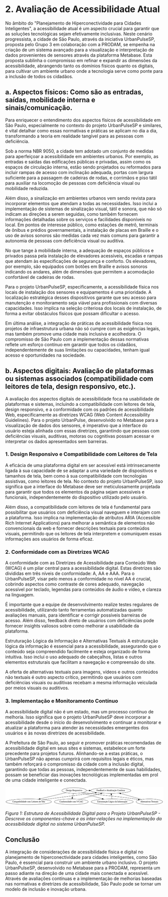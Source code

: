 # 2. Avaliação de Acessibilidade Atual

No âmbito do "Planejamento de Hiperconectividade para Cidades Inteligentes", a acessibilidade atual é um aspecto crucial para garantir que as soluções tecnológicas sejam efetivamente inclusivas. Neste cenário progressista, a cidade de São Paulo, através da iniciativa UrbanPulseSP, proposta pelo Grupo 3 em colaboração com a PRODAM, se empenha na criação de um sistema avançado para a visualização e interpretação de dados provenientes de sensores através da plataforma Metabase. Esta proposta sublinha o compromisso em refinar e expandir as dimensões da acessibilidade, abrangendo tanto os domínios físicos quanto os digitais, para cultivar um ambiente urbano onde a tecnologia serve como ponte para a inclusão de todos os cidadãos.

## a. Aspectos físicos: Como são as entradas, saídas, mobilidade interna e sinais/comunicação.

Para enriquecer o entendimento dos aspectos físicos de acessibilidade em São Paulo, especialmente no contexto do projeto UrbanPulseSP e similares, é vital detalhar como essas normativas e práticas se aplicam no dia a dia, transformando a teoria em realidade tangível para as pessoas com deficiência.

Sob a norma NBR 9050, a cidade tem adotado um conjunto de medidas para aperfeiçoar a acessibilidade em ambientes urbanos. Por exemplo, as entradas e saídas das edificações públicas e privadas, assim como os espaços de circulação interna, estão sendo projetados ou reformados para incluir rampas de acesso com inclinação adequada, portas com largura suficiente para a passagem de cadeiras de rodas, e corrimãos e piso tátil para auxiliar na locomoção de pessoas com deficiência visual ou mobilidade reduzida.

Além disso, a sinalização em ambientes urbanos vem sendo revista para incorporar elementos que atendam a todas as necessidades. Isso inclui a implementação de sistemas de sinalização visual, tátil e sonora, que não só indicam as direções a serem seguidas, como também fornecem informações detalhadas sobre os serviços e facilidades disponíveis no local. Em pontos de interesse público, como estações de metrô, terminais de ônibus e prédios governamentais, a instalação de placas em Braille e o uso de avisos sonoros são medidas cada vez mais comuns para garantir a autonomia de pessoas com deficiência visual ou auditiva.

No que tange à mobilidade interna, a adequação de espaços públicos e privados passa pela instalação de elevadores acessíveis, escadas e rampas que atendam às especificações de segurança e conforto. Os elevadores, por exemplo, são equipados com botões em Braille e avisos sonoros indicando os andares, além de dimensões que permitem a acomodação confortável de cadeiras de rodas.

Para o projeto UrbanPulseSP, especificamente, a acessibilidade física nos locais de instalação dos sensores e equipamentos é uma prioridade. A localização estratégica desses dispositivos garante que seu acesso para manutenção e monitoramento seja viável para profissionais com diversas capacidades. Isso implica na seleção criteriosa dos locais de instalação, de forma a evitar obstáculos físicos que possam dificultar o acesso.

Em última análise, a integração de práticas de acessibilidade física nos projetos de infraestrutura urbana não só cumpre com as exigências legais, mas também promove uma cidade mais inclusiva e acolhedora. O compromisso de São Paulo com a implementação dessas normativas reflete um esforço contínuo em garantir que todos os cidadãos, independentemente de suas limitações ou capacidades, tenham igual acesso e oportunidades na sociedade.

## b. Aspectos digitais: Avaliação de plataformas ou sistemas associados (compatibilidade com leitores de tela, design responsivo, etc.).

A avaliação dos aspectos digitais de acessibilidade foca na usabilidade de plataformas e sistemas, incluindo a compatibilidade com leitores de tela, design responsivo, e a conformidade com os padrões de acessibilidade Web, especificamente as diretrizes WCAG (Web Content Accessibility Guidelines). Para o projeto UrbanPulse, desenvolvido no Metabase para a visualização de dados dos sensores, é imperativo que a interface do usuário esteja alinhada com essas diretrizes, garantindo que pessoas com deficiências visuais, auditivas, motoras ou cognitivas possam acessar e interpretar os dados apresentados sem barreiras.

### **1. Design Responsivo e Compatibilidade com Leitores de Tela**

A eficácia de uma plataforma digital em ser acessível está intrinsecamente ligada à sua capacidade de se adaptar a uma variedade de dispositivos e tamanhos de tela, bem como à sua compatibilidade com tecnologias assistivas, como leitores de tela. No contexto do projeto UrbanPulseSP, isso significa que a interface do Metabase deve ser meticulosamente projetada para garantir que todos os elementos da página sejam acessíveis e funcionais, independentemente do dispositivo utilizado pelo usuário.

Além disso, a compatibilidade com leitores de tela é fundamental para possibilitar que usuários com deficiência visual naveguem e interajam com a plataforma. Isso implica na implementação de atributos ARIA (Accessible Rich Internet Applications) para melhorar a semântica de elementos não convencionais da web e fornecer descrições textuais para conteúdos visuais, permitindo que os leitores de tela interpretem e comuniquem essas informações aos usuários de forma eficaz.

### **2. Conformidade com as Diretrizes WCAG**

A conformidade com as Diretrizes de Acessibilidade para Conteúdo Web (WCAG) é um pilar central para a acessibilidade digital. Estas diretrizes são divididas em três níveis de conformidade: A, AA e AAA. Para o UrbanPulseSP, visar pelo menos a conformidade no nível AA é crucial, cobrindo aspectos como contraste de cores adequado, navegação acessível por teclado, legendas para conteúdos de áudio e vídeo, e clareza na linguagem.

É importante que a equipe de desenvolvimento realize testes regulares de acessibilidade, utilizando tanto ferramentas automatizadas quanto avaliações manuais, para identificar e corrigir possíveis barreiras de acesso. Além disso, feedback direto de usuários com deficiências pode fornecer insights valiosos sobre como melhorar a usabilidade da plataforma.

Estruturação Lógica da Informação e Alternativas Textuais
A estruturação lógica da informação é essencial para a acessibilidade, assegurando que o conteúdo seja compreendido facilmente e esteja organizado de forma intuitiva. Isso inclui o uso adequado de cabeçalhos, listas e outros elementos estruturais que facilitam a navegação e compreensão do site.

A oferta de alternativas textuais para imagens, vídeos e outros conteúdos não textuais é outro aspecto crítico, permitindo que usuários com deficiências visuais ou auditivas recebam a mesma informação veiculada por meios visuais ou auditivos.

### **3. Implementação e Monitoramento Contínuo**

A acessibilidade digital não é um estado, mas um processo contínuo de melhoria. Isso significa que o projeto UrbanPulseSP deve incorporar a acessibilidade desde o início do desenvolvimento e continuar a monitorar e atualizar a plataforma para atender às necessidades emergentes dos usuários e às novas diretrizes de acessibilidade.

A Prefeitura de São Paulo, ao seguir e promover práticas recomendadas de acessibilidade digital em seus sites e sistemas, estabelece um forte precedente para projetos futuros. Alinhando-se a estas práticas, o UrbanPulseSP não apenas cumprirá com requisitos legais e éticos, mas também reforçará o compromisso da cidade com a inclusão digital, garantindo que todas as pessoas, independentemente de suas habilidades, possam se beneficiar das inovações tecnológicas implementadas em prol de uma cidade inteligente e conectada.

![Componentes-chave e Inter-relações na Implementação da Acessibilidade Digital no Sistema UrbanPulseSP](../../../static/img/diagrama_acessibilidade_sprint3.png)

*Figura 1: Estrutura de Acessibilidade Digital para o Projeto UrbanPulseSP - Descreve os componentes-chave e as inter-relações na implementação da acessibilidade digital no sistema UrbanPulseSP.*


## Conclusão

A integração de considerações de acessibilidade física e digital no planejamento de hiperconectividade para cidades inteligentes, como São Paulo, é essencial para construir um ambiente urbano inclusivo. O projeto UrbanPulseSP, desenvolvido no Metabase para a PRODAM, representa um passo adiante na direção de uma cidade mais conectada e acessível. Através de avaliações contínuas e a implementação de melhorias baseadas nas normativas e diretrizes de acessibilidade, São Paulo pode se tornar um modelo de inclusão e inovação urbana.